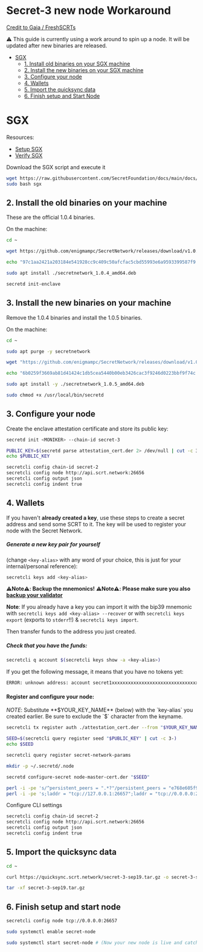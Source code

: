 # Secret-3 new node Workaround

[Credit to Gaia / FreshSCRTs](https://secretnodes.com/secret/chains/secret-3/validators/6AFCF9EB1AC264954C784274A6ABF012D50EB0B6)

:warning: This guide is currently using a work around to spin up a node. It will be updated after new binaries are released.

- [SGX](#SGX)
  - [1. Install old binaries on your SGX machine](#2-install-the-old-binaries-on-your-sgx-machine)
  - [2. Install the new binaries on your SGX machine](#2-install-the-Secret-Network-binaries-on-your-machine)
  - [3. Configure your node](#3-configure-your-node)
  - [4. Wallets](#4-wallets)
  - [5. Import the quicksync data](#5-import-the-quicksync-data)
  - [6. Finish setup and Start Node](#7-finish-setup-and-start-node)

# SGX

Resources:

- [Setup SGX](setup-sgx.md)
- [Verify SGX](verify-sgx.md)

Download the SGX script and execute it

```bash
wget https://raw.githubusercontent.com/SecretFoundation/docs/main/docs/node-guides/sgx
sudo bash sgx
```

## 2. Install the old binaries on your machine

These are the official 1.0.4 binaries.

On the machine:

```bash
cd ~

wget https://github.com/enigmampc/SecretNetwork/releases/download/v1.0.4/secretnetwork_1.0.4_amd64.deb

echo "97c1aa2421a203184e541928cc9c409c50afcfac5cbd55993e6a9593399587f9 secretnetwork_1.0.4_amd64.deb" | sha256sum --check

sudo apt install ./secretnetwork_1.0.4_amd64.deb

secretd init-enclave
```

## 3. Install the new binaries on your machine

Remove the 1.0.4 binaries and install the 1.0.5 binaries.

On the machine:

```bash
cd ~

sudo apt purge -y secretnetwork

wget "https://github.com/enigmampc/SecretNetwork/releases/download/v1.0.5/secretnetwork_1.0.5_amd64.deb"

echo "6b0259f3669ab81d41424c1db5cea5440b00eb3426cac3f9246d0223bbf9f74c secretnetwork_1.0.5_amd64.deb" | sha256sum --check

sudo apt install -y ./secretnetwork_1.0.5_amd64.deb

sudo chmod +x /usr/local/bin/secretd
```

## 3. Configure your node

Create the enclave attestation certificate and store its public key:

```bash
secretd init <MONIKER> --chain-id secret-3

PUBLIC_KEY=$(secretd parse attestation_cert.der 2> /dev/null | cut -c 3-)
echo $PUBLIC_KEY
```

```bash
secretcli config chain-id secret-2
secretcli config node http://api.scrt.network:26656
secretcli config output json
secretcli config indent true
```

## 4. Wallets

If you haven't **already created a key**, use these steps to create a secret address and send some SCRT to it. The key will be used to register your node with the Secret Network.

##### Generate a new key pair for yourself

(change `<key-alias>` with any word of your choice, this is just for your internal/personal reference):

```bash
secretcli keys add <key-alias>
```

**:warning:Note:warning:: Backup the mnemonics!**
**:warning:Note:warning:: Please make sure you also [backup your validator](backup-a-validator.md)**

**Note**: If you already have a key you can import it with the bip39 mnemonic with `secretcli keys add <key-alias> --recover` or with `secretcli keys export` (exports to `stderr`!!) & `secretcli keys import`.

Then transfer funds to the address you just created.

##### Check that you have the funds:

```bash
secretcli q account $(secretcli keys show -a <key-alias>)
```

If you get the following message, it means that you have no tokens yet:

```bash
ERROR: unknown address: account secret1xxxxxxxxxxxxxxxxxxxxxxxxxxxxxxxxxxxxxx does not exist
```

#### Register and configure your node:

_NOTE_: Substitute **$YOUR_KEY_NAME** (below) with the `key-alias` you created earlier. Be sure to exclude the `$` character from the keyname.

```bash
secretcli tx register auth ./attestation_cert.der --from "$YOUR_KEY_NAME" --gas 250000 --gas-prices 0.25uscrt

SEED=$(secretcli query register seed "$PUBLIC_KEY" | cut -c 3-)
echo $SEED

secretcli query register secret-network-params

mkdir -p ~/.secretd/.node

secretd configure-secret node-master-cert.der "$SEED"

perl -i -pe 's/^persistent_peers = ".*?"/persistent_peers = "e768e605f9a3a8eb7c36c36a6dbf9bd707ac0bd0\@bootstrap.secretnodes.org:26667"/' ~/.secretd/config/config.toml
perl -i -pe 's;laddr = "tcp://127.0.0.1:26657";laddr = "tcp://0.0.0.0:26657";' ~/.secretd/config/config.toml
```

Configure CLI settings

```bash
secretcli config chain-id secret-2
secretcli config node http://api.scrt.network:26656
secretcli config output json
secretcli config indent true
```

## 5. Import the quicksync data

```bash
cd ~

curl https://quicksync.scrt.network/secret-3-sep19.tar.gz -o secret-3-sep19.tar.gz

tar -xf secret-3-sep19.tar.gz
```

## 6. Finish setup and start node

```bash
secretcli config node tcp://0.0.0.0:26657

sudo systemctl enable secret-node

sudo systemctl start secret-node # (Now your new node is live and catching up)
```
